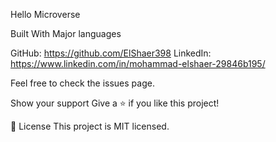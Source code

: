 Hello Microverse

Built With
Major languages

GitHub: https://github.com/ElShaer398
LinkedIn: https://www.linkedin.com/in/mohammad-elshaer-29846b195/

Feel free to check the issues page.

Show your support
Give a ⭐️ if you like this project!

📝 License
This project is MIT licensed.